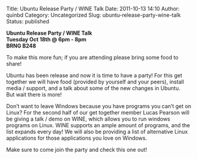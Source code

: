 Title: Ubuntu Release Party / WINE Talk
Date: 2011-10-13 14:10
Author: quinbd
Category: Uncategorized
Slug: ubuntu-release-party-wine-talk
Status: published

**Ubuntu Release Party / WINE Talk  
Tuesday Oct 18th @ 6pm - 8pm  
BRNG B248**

To make this more fun; if you are attending please bring some food to
share!

Ubuntu has been release and now it is time to have a party! For this get
together we will have food (provided by yourself and your peers),
install media / support, and a talk about some of the new changes in
Ubuntu.  
But wait there is more!

Don’t want to leave Windows because you have programs you can’t get on
Linux? For the second half of our get together member Lucas Pearson will
be giving a talk / demo on WINE, which allows you to run windows
programs on Linux. WINE supports an ample amount of programs, and the
list expands every day! We will also be providing a list of alternative
Linux applications for those applications you love on Windows.

Make sure to come join the party and check this one out!
